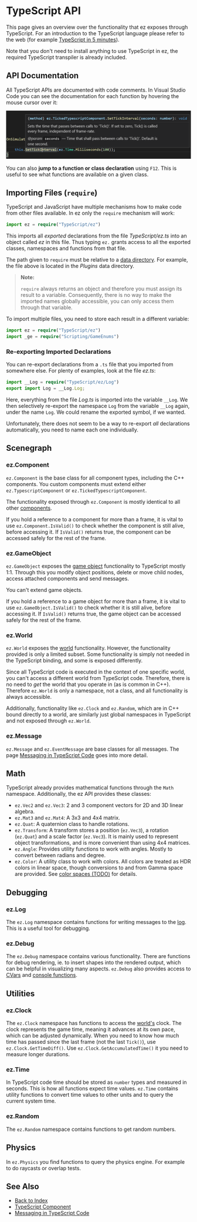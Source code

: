 # TypeScript API

This page gives an overview over the functionality that ez exposes through TypeScript. For an introduction to the TypeScript language please refer to the web (for example [TypeScript in 5 minutes](https://www.typescriptlang.org/docs/handbook/typescript-in-5-minutes.html)).

Note that you don't need to install anything to use TypeScript in ez, the required TypeScript transpiler is already included.

## API Documentation

All TypeScript APIs are documented with code comments. In Visual Studio Code you can see the documentation for each function by hovering the mouse cursor over it:

![Function documentation](media/function-docs.png)

You can also **jump to a function or class declaration** using `F12`. This is useful to see what functions are available on a given class.

## Importing Files (`require`)

TypeScript and JavaScript have multiple mechanisms how to make code from other files available. In ez only the `require` mechanism will work:

```typescript
import ez = require("TypeScript/ez")
```

This imports all *exported* declarations from the file *TypeScript/ez.ts* into an object called *ez* in this file. Thus typing `ez.` grants access to all the exported classes, namespaces and functions from that file.

The path given to `require` must be relative to a [data directory](../../projects/data-directories.md). For example, the file above is located in the *Plugins* data directory.

> **Note:**
>
> `require` always returns an object and therefore you must assign its result to a variable. Consequently, there is no way to make the imported names globally accessible, you can only access them through that variable.

To import multiple files, you need to store each result in a different variable:

```typescript
import ez = require("TypeScript/ez")
import _ge = require("Scripting/GameEnums")
```

### Re-exporting Imported Declarations

You can re-export declarations from a `.ts` file that you imported from somewhere else. For plenty of examples, look at the file *ez.ts*:

```typescript
import __Log = require("TypeScript/ez/Log")
export import Log = __Log.Log;
```

Here, everything from the file *Log.ts* is imported into the variable `__Log`. We then selectively re-export the namespace `Log` from the variable `__Log` again, under the name `Log`. We could rename the exported symbol, if we wanted.

Unfortunately, there does not seem to be a way to re-export *all* declarations automatically, you need to name each one individually.

## Scenegraph

### ez.Component

`ez.Component` is the base class for all component types, including the C++ components. You custom components must extend either `ez.TypescriptComponent` or `ez.TickedTypescriptComponent`.

The functionality exposed through `ez.Component` is mostly identical to all other [components](../../runtime/world/components.md).

If you hold a reference to a component for more than a frame, it is vital to use `ez.Component.IsValid()` to check whether the component is still alive, before accessing it. If `IsValid()` returns true, the component can be accessed safely for the rest of the frame.

### ez.GameObject

`ez.GameObject` exposes the [game object](../../runtime/world/game-objects.md) functionality to TypeScript mostly 1:1. Through this you modify object positions, delete or move child nodes, access attached components and send messages.

You can't extend game objects.

If you hold a reference to a game object for more than a frame, it is vital to use `ez.GameObject.IsValid()` to check whether it is still alive, before accessing it. If `IsValid()` returns true, the game object can be accessed safely for the rest of the frame.

### ez.World

`ez.World` exposes the [world](../../runtime/world/worlds.md) functionality. However, the functionality provided is only a limited subset. Some functionality is simply not needed in the TypeScript binding, and some is exposed differently.

Since all TypeScript code is executed in the context of one specific world, you can't access a different world from TypeScript code. Therefore, there is no need to *get* the world that you operate in (as is common in C++). Therefore `ez.World` is only a namespace, not a class, and all functionality is always accessible.

Additionally, functionality like `ez.Clock` and `ez.Random`, which are in C++ bound directly to a world, are similarly just global namespaces in TypeScript and not exposed through `ez.World`.

### ez.Message

`ez.Message` and `ez.EventMessage` are base classes for all messages. The page [Messaging in TypeScript Code](ts-messaging.md) goes into more detail.

## Math

TypeScript already provides mathematical functions through the `Math` namespace. Additionally, the ez API provides these classes:

* `ez.Vec2` and `ez.Vec3`: 2 and 3 component vectors for 2D and 3D linear algebra.
* `ez.Mat3` and `ez.Mat4`: A 3x3 and 4x4 matrix.
* `ez.Quat`: A quaternion class to handle rotations.
* `ez.Transform`: A transform stores a position (`ez.Vec3`), a rotation (`ez.Quat`) and a scale factor (`ez.Vec3`). It is mainly used to represent object transformations, and is more convenient than using 4x4 matrices.
* `ez.Angle`: Provides utility functions to work with angles. Mostly to convert between radians and degree.
* `ez.Color`: A utility class to work with colors. All colors are treated as HDR colors in linear space, though conversions to and from Gamma space are provided. See [color spaces (TODO)](../../appendix/color-spaces.md) for details.

## Debugging

### ez.Log

The `ez.Log` namespace contains functions for writing messages to the [log](../../debugging/logging.md). This is a useful tool for debugging.

### ez.Debug

The `ez.Debug` namespace contains various functionality. There are functions for debug rendering, ie. to insert shapes into the rendered output, which can be helpful in visualizing many aspects. `ez.Debug` also provides access to [CVars](../../debugging/cvars.md) and [console functions](../../debugging/console.md#console-functions).

## Utilities

### ez.Clock

The `ez.Clock` namespace has functions to access the [world's](../../runtime/world/worlds.md) clock. The clock represents the game time, meaning it advances at its own pace, which can be adjusted dynamically. When you need to know how much time has passed since the last frame (not the last `Tick()`), use `ez.Clock.GetTimeDiff()`. Use `ez.Clock.GetAccumulatedTime()` it you need to measure longer durations.

### ez.Time

In TypeScript code time should be stored as `number` types and measured in seconds. This is how all functions expect time values. `ez.Time` contains utility functions to convert time values to other units and to query the current system time. 

### ez.Random

The `ez.Random` namespace contains functions to get random numbers.

## Physics

In `ez.Physics` you find functions to query the physics engine. For example to do raycasts or overlap tests.

## See Also

* [Back to Index](../../index.md)
* [TypeScript Component](ts-component.md)
* [Messaging in TypeScript Code](ts-messaging.md)
